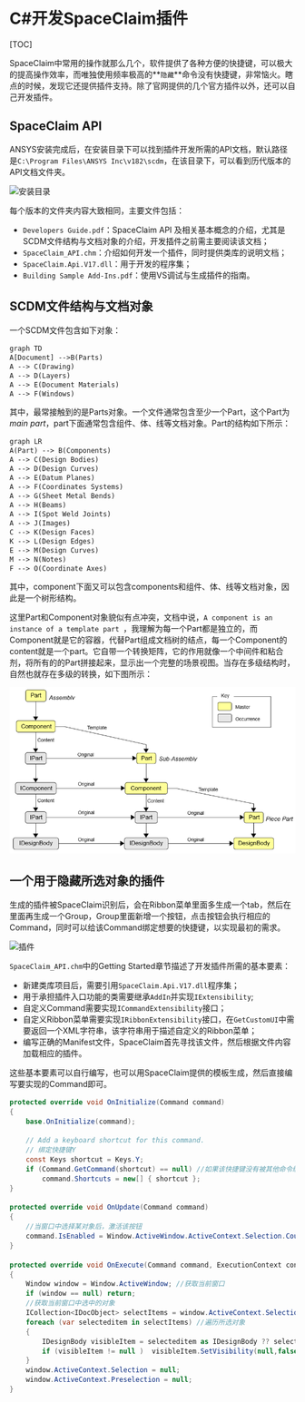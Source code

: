 # C#开发SpaceClaim插件

[TOC]

SpaceClaim中常用的操作就那么几个，软件提供了各种方便的快捷键，可以极大的提高操作效率，而唯独使用频率极高的**`隐藏`**命令没有快捷键，非常恼火。瞎点的时候，发现它还提供插件支持。除了官网提供的几个官方插件以外，还可以自己开发插件。

##  SpaceClaim API

ANSYS安装完成后，在安装目录下可以找到插件开发所需的API文档，默认路径是`C:\Program Files\ANSYS Inc\v182\scdm`，在该目录下，可以看到历代版本的API文档文件夹。

![安装目录](.\install_folder.png"安装目录")

每个版本的文件夹内容大致相同，主要文件包括：

* `Developers Guide.pdf`：SpaceClaim API 及相关基本概念的介绍，尤其是SCDM文件结构与文档对象的介绍，开发插件之前需主要阅读该文档；
* `SpaceClaim_API.chm`：介绍如何开发一个插件，同时提供类库的说明文档；
* `SpaceClaim.Api.V17.dll`：用于开发的程序集；
* `Building Sample Add-Ins.pdf`：使用VS调试与生成插件的指南。

## SCDM文件结构与文档对象

一个SCDM文件包含如下对象：

```mermaid
graph TD
A[Document] -->B(Parts)
A --> C(Drawing)
A --> D(Layers)
A --> E(Document Materials)
A --> F(Windows)
```

其中，最常接触到的是Parts对象。一个文件通常包含至少一个Part，这个Part为 _main part_，part下面通常包含组件、体、线等文档对象。Part的结构如下所示：

```mermaid
graph LR
A(Part) --> B(Components)
A --> C(Design Bodies)
A --> D(Design Curves)
A --> E(Datum Planes)
A --> F(Coordinates Systems)
A --> G(Sheet Metal Bends)
A --> H(Beams)
A --> I(Spot Weld Joints)
A --> J(Images)
C --> K(Design Faces)
K --> L(Design Edges)
E --> M(Design Curves)
M --> N(Notes)
F --> O(Coordinate Axes)
```

其中，component下面又可以包含components和组件、体、线等文档对象，因此是一个树形结构。

这里Part和Component对象貌似有点冲突，文档中说，`A component is an instance of a template part `，我理解为每一个Part都是独立的，而Component就是它的容器，代替Part组成文档树的结点，每一个Component的content就是一个part。它自带一个转换矩阵，它的作用就像一个中间件和粘合剂，将所有的的Part拼接起来，显示出一个完整的场景视图。当存在多级结构时，自然也就存在多级的转换，如下图所示：

![Part](.\part.png)

## 一个用于隐藏所选对象的插件

生成的插件被SpaceClaim识别后，会在Ribbon菜单里面多生成一个tab，然后在里面再生成一个Group，Group里面新增一个按钮，点击按钮会执行相应的Command，同时可以给该Command绑定想要的快捷键，以实现最初的需求。

![插件](.\AddIn.png"新增的插件")

`SpaceClaim_API.chm`中的Getting Started章节描述了开发插件所需的基本要素：

* 新建类库项目后，需要引用`SpaceClaim.Api.V17.dll`程序集；
* 用于承担插件入口功能的类需要继承`AddIn`并实现`IExtensibility`;
* 自定义Command需要实现`ICommandExtensibility`接口；
* 自定义Ribbon菜单需要实现`IRibbonExtensibility`接口，在`GetCustomUI`中需要返回一个XML字符串，该字符串用于描述自定义的Ribbon菜单；
* 编写正确的Manifest文件，SpaceClaim首先寻找该文件，然后根据文件内容加载相应的插件。

这些基本要素可以自行编写，也可以用SpaceClaim提供的模板生成，然后直接编写要实现的Command即可。

```csharp
protected override void OnInitialize(Command command)
{
    base.OnInitialize(command);

    // Add a keyboard shortcut for this command.
    // 绑定快捷键Y
    const Keys shortcut = Keys.Y;
    if (Command.GetCommand(shortcut) == null) //如果该快捷键没有被其他命令绑定
        command.Shortcuts = new[] { shortcut };
}

protected override void OnUpdate(Command command)
{
    //当窗口中选择某对象后，激活该按钮
    command.IsEnabled = Window.ActiveWindow.ActiveContext.Selection.Count > 0;
}

protected override void OnExecute(Command command, ExecutionContext context, Rectangle buttonRect)
{
    Window window = Window.ActiveWindow; //获取当前窗口
    if (window == null) return;
    //获取当前窗口中选中的对象
    ICollection<IDocObject> selectItems = window.ActiveContext.Selection;
    foreach (var selecteditem in selectItems) //遍历所选对象
    {
        IDesignBody visibleItem = selecteditem as IDesignBody ?? selecteditem.GetAncestor<IDesignBody>(); //向上寻找，如果选择的对象为点、线、面、体，则找到DesignBody对象
        if (visibleItem != null )  visibleItem.SetVisibility(null,false); //设置其Visibility属性为false
    }
    window.ActiveContext.Selection = null;
    window.ActiveContext.Preselection = null;
}
```









